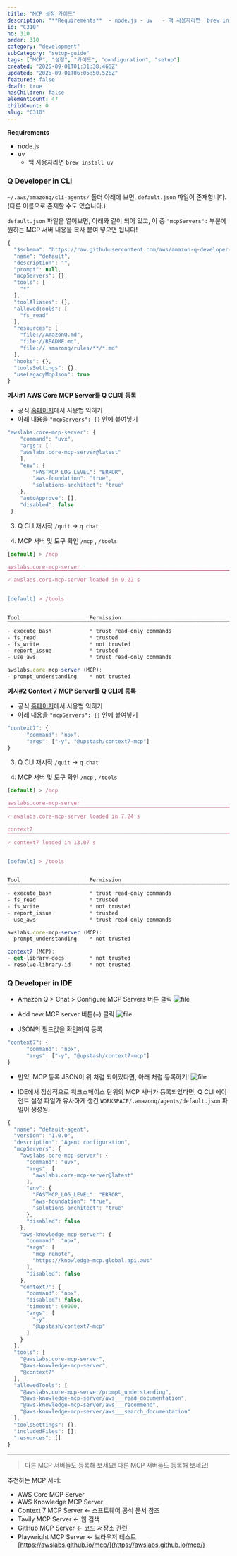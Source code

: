 ```yaml
---
title: "MCP 설정 가이드"
description: "**Requirements**  - node.js - uv   - 맥 사용자라면 `brew install uv`     **Q Developer in CLI**  `~/.aws/amazonq/cli-agents/` 폴더 아래에 보면, `default.json` 파일이..."
id: "C310"
no: 310
order: 310
category: "development"
subCategory: "setup-guide"
tags: ["MCP", "설정", "가이드", "configuration", "setup"]
created: "2025-09-01T01:31:38.466Z"
updated: "2025-09-01T06:05:50.526Z"
featured: false
draft: true
hasChildren: false
elementCount: 47
childCount: 0
slug: "C310"
---
```


**Requirements**

- node.js
- uv
  - 맥 사용자라면 `brew install uv`
### **Q Developer in CLI**

`~/.aws/amazonq/cli-agents/` 폴더 아래에 보면, `default.json` 파일이 존재합니다. (다른 이름으로 존재할 수도 있습니다.)

`default.json` 파일을 열어보면, 아래와 같이 되어 있고, 이 중 `"mcpServers":` 부분에 원하는 MCP 서버 내용을 복사 붙여 넣으면 됩니다!

```javascript
{
  "$schema": "https://raw.githubusercontent.com/aws/amazon-q-developer-cli/refs/heads/main/schemas/agent-v1.json",
  "name": "default",
  "description": "",
  "prompt": null,
  "mcpServers": {},
  "tools": [
    "*"
  ],
  "toolAliases": {},
  "allowedTools": [
    "fs_read"
  ],
  "resources": [
    "file://AmazonQ.md",
    "file://README.md",
    "file://.amazonq/rules/**/*.md"
  ],
  "hooks": {},
  "toolsSettings": {},
  "useLegacyMcpJson": true
}
```
**예시#1 AWS Core MCP Server를 Q CLI에 등록**

- 공식 [홈페이지](https://awslabs.github.io/mcp/servers/core-mcp-server/)에서 사용법 익히기
- 아래 내용을 `"mcpServers": {}` 안에 붙여넣기
```javascript
"awslabs.core-mcp-server": {
    "command": "uvx",
    "args": [
    "awslabs.core-mcp-server@latest"
    ],
    "env": {
        "FASTMCP_LOG_LEVEL": "ERROR",
        "aws-foundation": "true",
        "solutions-architect": "true"
    },
    "autoApprove": [],
    "disabled": false
 }
```
3. Q CLI 재시작 `/quit` → `q chat`

4. MCP 서버 및 도구 확인 `/mcp` , `/tools`

```javascript
[default] > /mcp

awslabs.core-mcp-server
▔▔▔▔▔▔▔▔▔▔▔▔▔▔▔▔▔▔▔▔▔▔▔▔▔▔▔▔▔▔▔▔▔▔▔▔▔▔▔▔▔▔▔▔▔▔▔▔▔▔▔▔▔▔▔▔▔▔▔▔▔▔▔▔▔▔▔▔▔▔▔▔▔▔▔▔▔▔▔▔▔▔▔▔▔▔▔▔▔▔▔▔▔▔▔▔▔▔▔▔▔▔▔▔▔▔▔▔▔▔▔▔▔▔▔▔▔▔▔▔▔▔▔▔▔▔▔▔
✓ awslabs.core-mcp-server loaded in 9.22 s


[default] > /tools


Tool                      Permission
▔▔▔▔▔▔▔▔▔▔▔▔▔▔▔▔▔▔▔▔▔▔▔▔▔▔▔▔▔▔▔▔▔▔▔▔▔▔▔▔▔▔▔▔▔▔▔▔▔▔▔▔▔▔▔▔▔▔▔▔▔▔▔▔▔▔▔▔▔▔▔▔▔▔▔▔▔▔▔▔▔▔▔▔▔▔▔▔▔▔▔▔▔▔▔▔▔▔▔▔▔▔▔▔▔▔▔▔▔▔▔▔▔▔▔▔▔▔▔▔▔▔▔▔▔▔▔▔Built-in:
- execute_bash            * trust read-only commands
- fs_read                 * trusted
- fs_write                * not trusted
- report_issue            * trusted
- use_aws                 * trust read-only commands

awslabs.core-mcp-server (MCP):
- prompt_understanding    * not trusted
```
**예시#2 Context 7 MCP Server를 Q CLI에 등록**

- 공식 [홈페이지](https://awslabs.github.io/mcp/servers/core-mcp-server/)에서 사용법 익히기
- 아래 내용을 `"mcpServers": {}` 안에 붙여넣기
```javascript
"context7": {
      "command": "npx",
      "args": ["-y", "@upstash/context7-mcp"]
}
```
3. Q CLI 재시작 `/quit` → `q chat`

4. MCP 서버 및 도구 확인 `/mcp` , `/tools`

```javascript
[default] > /mcp

awslabs.core-mcp-server
▔▔▔▔▔▔▔▔▔▔▔▔▔▔▔▔▔▔▔▔▔▔▔▔▔▔▔▔▔▔▔▔▔▔▔▔▔▔▔▔▔▔▔▔▔▔▔▔▔▔▔▔▔▔▔▔▔▔▔▔▔▔▔▔▔▔▔▔▔▔▔▔▔▔▔▔▔▔▔▔▔▔▔▔▔▔▔▔▔▔▔▔▔▔▔▔▔▔▔▔▔▔▔▔▔▔▔▔▔▔▔▔▔▔▔▔▔▔▔▔▔▔▔▔▔▔▔▔
✓ awslabs.core-mcp-server loaded in 7.24 s

context7
▔▔▔▔▔▔▔▔▔▔▔▔▔▔▔▔▔▔▔▔▔▔▔▔▔▔▔▔▔▔▔▔▔▔▔▔▔▔▔▔▔▔▔▔▔▔▔▔▔▔▔▔▔▔▔▔▔▔▔▔▔▔▔▔▔▔▔▔▔▔▔▔▔▔▔▔▔▔▔▔▔▔▔▔▔▔▔▔▔▔▔▔▔▔▔▔▔▔▔▔▔▔▔▔▔▔▔▔▔▔▔▔▔▔▔▔▔▔▔▔▔▔▔▔▔▔▔▔
✓ context7 loaded in 13.07 s


[default] > /tools


Tool                      Permission
▔▔▔▔▔▔▔▔▔▔▔▔▔▔▔▔▔▔▔▔▔▔▔▔▔▔▔▔▔▔▔▔▔▔▔▔▔▔▔▔▔▔▔▔▔▔▔▔▔▔▔▔▔▔▔▔▔▔▔▔▔▔▔▔▔▔▔▔▔▔▔▔▔▔▔▔▔▔▔▔▔▔▔▔▔▔▔▔▔▔▔▔▔▔▔▔▔▔▔▔▔▔▔▔▔▔▔▔▔▔▔▔▔▔▔▔▔▔▔▔▔▔▔▔▔▔▔▔Built-in:
- execute_bash            * trust read-only commands
- fs_read                 * trusted
- fs_write                * not trusted
- report_issue            * trusted
- use_aws                 * trust read-only commands

awslabs.core-mcp-server (MCP):
- prompt_understanding    * not trusted

context7 (MCP):
- get-library-docs        * not trusted
- resolve-library-id      * not trusted
```


### Q Developer in IDE

- Amazon Q > Chat > Configure MCP Servers 버튼 클릭
![file](/images/b1d376e113767119289bc5037391b862.jpg)

- Add new MCP server 버튼(+) 클릭
![file](/images/80bf24c98e2f4e0da63850c15962e58d.jpg)

- JSON의 필드값을 확인하여 등록
```javascript
"context7": {
      "command": "npx",
      "args": ["-y", "@upstash/context7-mcp"]
}
```
- 만약, MCP 등록 JSON이 위 처럼 되어있다면, 아래 처럼 등록하기!
![file](/images/a7d899b378d8f16270b23eb640cb5a07.jpg)

- IDE에서 정상적으로 워크스페이스 단위의 MCP 서버가 등록되었다면, Q CLI 에이전트 설정 파일가 유사하게 생긴 
`WORKSPACE/.amazonq/agents/default.json` 파일이 생성됨.
```javascript
{
  "name": "default-agent",
  "version": "1.0.0",
  "description": "Agent configuration",
  "mcpServers": {
    "awslabs.core-mcp-server": {
      "command": "uvx",
      "args": [
        "awslabs.core-mcp-server@latest"
      ],
      "env": {
        "FASTMCP_LOG_LEVEL": "ERROR",
        "aws-foundation": "true",
        "solutions-architect": "true"
      },
      "disabled": false
    },
    "aws-knowledge-mcp-server": {
      "command": "npx",
      "args": [
        "mcp-remote",
        "https://knowledge-mcp.global.api.aws"
      ],
      "disabled": false
    },
    "context7": {
      "command": "npx",
      "disabled": false,
      "timeout": 60000,
      "args": [
        "-y",
        "@upstash/context7-mcp"
      ]
    }
  },
  "tools": [
    "@awslabs.core-mcp-server",
    "@aws-knowledge-mcp-server",
    "@context7"
  ],
  "allowedTools": [
    "@awslabs.core-mcp-server/prompt_understanding",
    "@aws-knowledge-mcp-server/aws___read_documentation",
    "@aws-knowledge-mcp-server/aws___recommend",
    "@aws-knowledge-mcp-server/aws___search_documentation"
  ],
  "toolsSettings": {},
  "includedFiles": [],
  "resources": []
}
```
---

> 다른 MCP 서버들도 등록해 보세요!
다른 MCP 서버들도 등록해 보세요!

추천하는 MCP 서버:

- AWS Core MCP Server
- AWS Knowledge MCP Server
- Context 7 MCP Server ← 소프트웨어 공식 문서 참조
- Tavily MCP Server ← 웹 검색
- GitHub MCP Server ← 코드 저장소 관련
- Playwright MCP Server ← 브라우저 테스트
[https://awslabs.github.io/mcp/](https://awslabs.github.io/mcp/)
